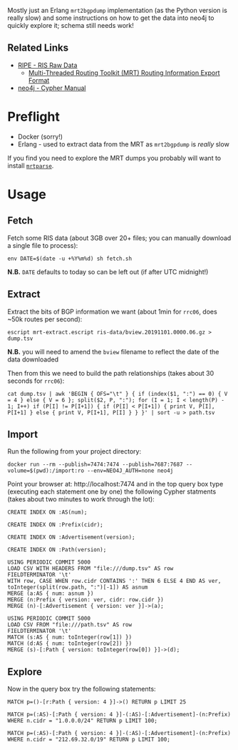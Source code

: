 Mostly just an Erlang `mrt2bgpdump` implementation (as the Python version is really slow) and some instructions on how to get the data into neo4j to quickly explore it; schema still needs work!

## Related Links

 * [RIPE - RIS Raw Data](https://www.ripe.net/analyse/internet-measurements/routing-information-service-ris/ris-raw-data)
     * [Multi-Threaded Routing Toolkit (MRT) Routing Information Export Format](https://tools.ietf.org/html/rfc6396)
 * [neo4j - Cypher Manual](https://neo4j.com/docs/cypher-manual/current/)

# Preflight

 * Docker (sorry!)
 * Erlang - used to extract data from the MRT as `mrt2bgpdump` is *really* slow

If you find you need to explore the MRT dumps you probably will want to install [`mrtparse`](https://github.com/t2mune/mrtparse).

# Usage

## Fetch

Fetch some RIS data (about 3GB over 20+ files; you can manually download a single file to process):

    env DATE=$(date -u +%Y%m%d) sh fetch.sh

**N.B.** `DATE` defaults to today so can be left out (if after UTC midnight!) 

## Extract

Extract the bits of BGP information we want (about 1min for `rrc06`, does ~50k routes per second):

    escript mrt-extract.escript ris-data/bview.20191101.0000.06.gz > dump.tsv

**N.B.** you will need to amend the `bview` filename to reflect the date of the data downloaded

Then from this we need to build the path relationships (takes about 30 seconds for `rrc06`):

    cat dump.tsv | awk 'BEGIN { OFS="\t" } { if (index($1, ":") == 0) { V = 4 } else { V = 6 }; split($2, P, ":"); for (I = 1; I < length(P) - 1; I++) if (P[I] != P[I+1]) { if (P[I] < P[I+1]) { print V, P[I], P[I+1] } else { print V, P[I+1], P[I] } } }' | sort -u > path.tsv

## Import

Run the following from your project directory:

    docker run --rm --publish=7474:7474 --publish=7687:7687 --volume=$(pwd):/import:ro --env=NEO4J_AUTH=none neo4j

Point your browser at: http://localhost:7474 and in the top query box type (executing each statement one by one) the following Cypher statments (takes about two minutes to work through the lot):

    CREATE INDEX ON :AS(num);

    CREATE INDEX ON :Prefix(cidr);

    CREATE INDEX ON :Advertisement(version);

    CREATE INDEX ON :Path(version);

    USING PERIODIC COMMIT 5000
    LOAD CSV WITH HEADERS FROM "file:///dump.tsv" AS row
    FIELDTERMINATOR '\t'
    WITH row, CASE WHEN row.cidr CONTAINS ':' THEN 6 ELSE 4 END AS ver, toInteger(split(row.path, ":")[-1]) AS asnum
    MERGE (a:AS { num: asnum })
    MERGE (n:Prefix { version: ver, cidr: row.cidr })
    MERGE (n)-[:Advertisement { version: ver }]->(a);

    USING PERIODIC COMMIT 5000
    LOAD CSV FROM "file:///path.tsv" AS row
    FIELDTERMINATOR '\t'
    MATCH (s:AS { num: toInteger(row[1]) })
    MATCH (d:AS { num: toInteger(row[2]) })
    MERGE (s)-[:Path { version: toInteger(row[0]) }]->(d);

## Explore

Now in the query box try the following statements:

    MATCH p=()-[r:Path { version: 4 }]->() RETURN p LIMIT 25

    MATCH p=(:AS)-[:Path { version: 4 }]-(:AS)-[:Advertisement]-(n:Prefix) WHERE n.cidr = "1.0.0.0/24" RETURN p LIMIT 100;

    MATCH p=(:AS)-[:Path { version: 4 }]-(:AS)-[:Advertisement]-(n:Prefix) WHERE n.cidr = "212.69.32.0/19" RETURN p LIMIT 100;
